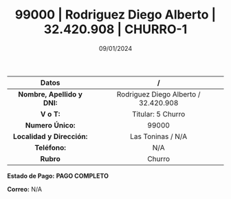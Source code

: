 ﻿---
title: 99000 | Rodriguez Diego Alberto | 32.420.908 | CHURRO-1
date: 09/01/2024
draft: false
tags: ['las toninas', 'titular', 'churro']
---

|          **Datos**          |  /  |
|:---------------------------:|:---:|
| **Nombre, Apellido y DNI:** | Rodriguez Diego Alberto / 32.420.908 |
|          **V o T:**         | Titular: 5 Churro |
|      **Numero Único:**      | 99000 |
|  **Localidad y Dirección:** | Las Toninas / N/A |
|        **Teléfono:**        | N/A |
|          **Rubro**          | Churro |

**Estado de Pago:** **PAGO COMPLETO**

**Correo:** N/A
